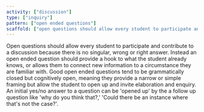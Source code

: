 ```yaml
---
activity: ["discussion"]
type: ["inquiry"]
pattern: ["open ended questions"]
scaffold: ["open questions should allow every student to participate and contribute to a discussion because there is no singular, wrong or right answer. Instead an open ended question should provide a hook to what the student already knows, or allows them to connect new information to a circumstance they are familiar with. Good open ended questions tend to be grammatically closed but cognitively open, meaning they provide a narrow or simple framing but allow the student to open up and invite elaboration and enquiry. An initial yes/no answer to a question can be 'opened up' by the a follow up question like 'why do you think that?,' 'Could there be an instance where that's not the case?'. "]
---
```


Open questions should allow every student to participate and contribute to a discussion because there is no singular, wrong or right answer. Instead an open ended question should provide a hook to what the student already knows, or allows them to connect new information to a circumstance they are familiar with. Good open ended questions tend to be grammatically closed but cognitively open, meaning they provide a narrow or simple framing but allow the student to open up and invite elaboration and enquiry. An initial yes/no answer to a question can be 'opened up' by the a follow up question like 'why do you think that?,' 'Could there be an instance where that's not the case?'.
